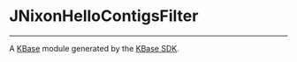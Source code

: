 
# JNixonHelloContigsFilter
---

A [KBase](https://kbase.us) module generated by the [KBase SDK](https://github.com/kbase/kb_sdk).


